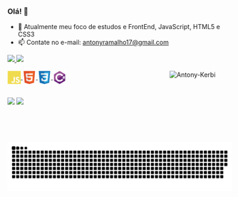 ### Olá! 👋
- 🌱 Atualmente meu foco de estudos e FrontEnd, JavaScript, HTML5 e CSS3
- 📫 Contate no e-mail: antonyramalho17@gmail.com
 <div>
  <a href="https://github.com/antonywilliam">
  <img height="180em" src="https://github-readme-stats.vercel.app/api?username=antonywilliam&show_icons=true&theme=dracula&include_all_commits=true&count_private=true"/>
  <img height="180em" src="https://github-readme-stats.vercel.app/api/top-langs/?username=antonywilliam&layout=compact&langs_count=7&theme=dracula"/>
</div>
<div style="display: inline_block"><br>
  <img align="center" alt="Antony-Js" height="30" width="30" src="https://raw.githubusercontent.com/devicons/devicon/master/icons/javascript/javascript-plain.svg">
  <img align="center" alt="Antony-HTML" height="30" width="30" src="https://raw.githubusercontent.com/devicons/devicon/master/icons/html5/html5-original.svg">
  <img align="center" alt="Antony-CSS" height="30" width="30" src="https://raw.githubusercontent.com/devicons/devicon/master/icons/css3/css3-original.svg">
  <img align="center" alt="Antony-Csharp" height="30" width="30" src="https://raw.githubusercontent.com/devicons/devicon/master/icons/csharp/csharp-original.svg">
  <img align="right" alt="Antony-Kerbi" height="160" width="140"  src="https://i.kym-cdn.com/photos/images/facebook/001/321/388/63e.jpg">
</div>
  
  ##
 
<div> 
  <a href = "mailto:antonyramalho17@gmail.com"><img src="https://img.shields.io/badge/-Gmail-%23333?style=for-the-badge&logo=gmail&logoColor=white" target="_blank"></a>
  <a href="https://www.linkedin.com/in/antony-william/" target="_blank"><img src="https://img.shields.io/badge/-LinkedIn-%230077B5?style=for-the-badge&logo=linkedin&logoColor=white" target="_blank"></a> 
 
   ![Snake animation](https://github.com/antonywilliam/antonywilliam/blob/output/github-contribution-grid-snake.svg)
</div>
